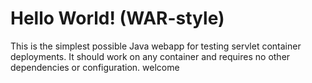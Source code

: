 Hello World! (WAR-style)
===============

This is the simplest possible Java webapp for testing servlet container deployments.  It should work on any container and requires no other dependencies or configuration.
welcome
#
